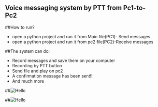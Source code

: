 ## Voice messaging system by PTT from Pc1-to-Pc2

##How to run? 
- open a python project and run it from Main file(PC1)- Send messages
- open a python project and run it from pc2 file(PC2)-Receive messages 

##The system can do:
- Record messages and save them on your computer
- Recording by PTT button
- Send file and play on pc2
- A confirmation message has been sent!!
- And much more

##![Hello](http://s22.postimg.org/sv1h58zcx/all.png)


##![Hello](http://s17.postimg.org/f3hvzswdb/PC1.png)


